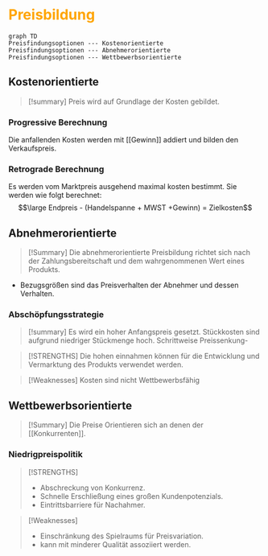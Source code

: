 # <font color = "orange">Preisbildung</font>

``` mermaid 
graph TD
Preisfindungsoptionen --- Kostenorientierte
Preisfindungsoptionen --- Abnehmerorientierte
Preisfindungsoptionen --- Wettbewerbsorientierte
```

## Kostenorientierte
>[!summary]
>Preis wird auf Grundlage der Kosten gebildet.
### Progressive Berechnung
Die anfallenden Kosten werden mit [[Gewinn]] addiert und bilden den Verkaufspreis.  
### Retrograde Berechnung 
Es werden vom Marktpreis ausgehend maximal kosten bestimmt. 
Sie werden wie folgt berechnet:
$$\large Endpreis - (Handelspanne + MWST +Gewinn) = Zielkosten$$
## Abnehmerorientierte
>[!Summary]
>Die abnehmerorientierte Preisbildung richtet sich nach der Zahlungsbereitschaft und dem wahrgenommenen Wert eines Produkts.
- Bezugsgrößen sind das Preisverhalten der Abnehmer und dessen Verhalten.
### Abschöpfungsstrategie
>[!summary]
>Es wird ein hoher Anfangspreis gesetzt.
>Stückkosten sind aufgrund niedriger Stückmenge hoch.
>Schrittweise Preissenkung-

>[!STRENGTHS]
>Die hohen einnahmen können für die Entwicklung und Vermarktung des Produkts verwendet werden.

>[!Weaknesses]
>Kosten sind nicht Wettbewerbsfähig
## Wettbewerbsorientierte

>[!Summary]
>Die Preise Orientieren sich an denen der [[Konkurrenten]].
>

### Niedrigpreispolitik 
>[!STRENGTHS]
>- Abschreckung von Konkurrenz. 
>- Schnelle Erschließung eines großen Kundenpotenzials.
>- Eintrittsbarriere für Nachahmer.

>[!Weaknesses]
>- Einschränkung des Spielraums für Preisvariation.
>- kann mit minderer Qualität assoziiert werden.

